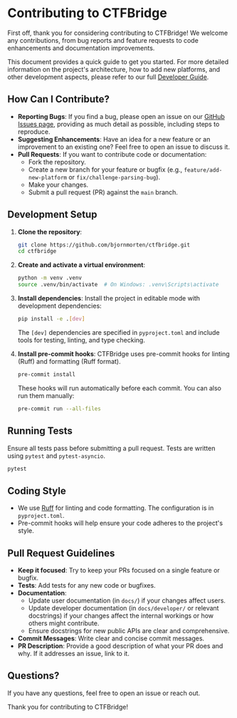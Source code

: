 # Contributing to CTFBridge

First off, thank you for considering contributing to CTFBridge! We welcome any contributions, from bug reports and feature requests to code enhancements and documentation improvements.

This document provides a quick guide to get you started. For more detailed information on the project's architecture, how to add new platforms, and other development aspects, please refer to our full [Developer Guide](https://ctfbridge.readthedocs.io/latest/dev/).

## How Can I Contribute?

* **Reporting Bugs**: If you find a bug, please open an issue on our [GitHub Issues page](https://github.com/bjornmorten/ctfbridge/issues), providing as much detail as possible, including steps to reproduce.
* **Suggesting Enhancements**: Have an idea for a new feature or an improvement to an existing one? Feel free to open an issue to discuss it.
* **Pull Requests**: If you want to contribute code or documentation:
    * Fork the repository.
    * Create a new branch for your feature or bugfix (e.g., `feature/add-new-platform` or `fix/challenge-parsing-bug`).
    * Make your changes.
    * Submit a pull request (PR) against the `main` branch.

## Development Setup

1.  **Clone the repository**:
    ```bash
    git clone https://github.com/bjornmorten/ctfbridge.git
    cd ctfbridge
    ```

2.  **Create and activate a virtual environment**:
    ```bash
    python -m venv .venv
    source .venv/bin/activate  # On Windows: .venv\Scripts\activate
    ```

3.  **Install dependencies**:
    Install the project in editable mode with development dependencies:
    ```bash
    pip install -e .[dev]
    ```
    The `[dev]` dependencies are specified in `pyproject.toml` and include tools for testing, linting, and type checking.

4.  **Install pre-commit hooks**:
    CTFBridge uses pre-commit hooks for linting (Ruff) and formatting (Ruff format).
    ```bash
    pre-commit install
    ```
    These hooks will run automatically before each commit. You can also run them manually:
    ```bash
    pre-commit run --all-files
    ```

## Running Tests

Ensure all tests pass before submitting a pull request. Tests are written using `pytest` and `pytest-asyncio`.
```bash
pytest
````

## Coding Style

  * We use [Ruff](https://github.com/astral-sh/ruff) for linting and code formatting. The configuration is in `pyproject.toml`.
  * Pre-commit hooks will help ensure your code adheres to the project's style.

## Pull Request Guidelines

  * **Keep it focused**: Try to keep your PRs focused on a single feature or bugfix.
  * **Tests**: Add tests for any new code or bugfixes.
  * **Documentation**:
      * Update user documentation (in `docs/`) if your changes affect users.
      * Update developer documentation (in `docs/developer/` or relevant docstrings) if your changes affect the internal workings or how others might contribute.
      * Ensure docstrings for new public APIs are clear and comprehensive.
  * **Commit Messages**: Write clear and concise commit messages.
  * **PR Description**: Provide a good description of what your PR does and why. If it addresses an issue, link to it.

## Questions?

If you have any questions, feel free to open an issue or reach out.

Thank you for contributing to CTFBridge!
